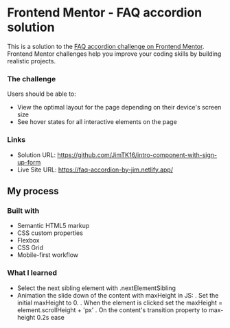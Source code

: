 # Frontend Mentor - FAQ accordion solution

This is a solution to the [FAQ accordion challenge on Frontend Mentor](https://www.frontendmentor.io/challenges/faq-accordion-wyfFdeBwBz). Frontend Mentor challenges help you improve your coding skills by building realistic projects.

### The challenge

Users should be able to:

- View the optimal layout for the page depending on their device's screen size
- See hover states for all interactive elements on the page

### Links

- Solution URL: https://github.com/JimTK16/intro-component-with-sign-up-form
- Live Site URL: https://faq-accordion-by-jim.netlify.app/

## My process

### Built with

- Semantic HTML5 markup
- CSS custom properties
- Flexbox
- CSS Grid
- Mobile-first workflow

### What I learned

- Select the next sibling element with .nextElementSibling
- Animation the slide down of the content with maxHeight in JS:
  . Set the initial maxHeight to 0.
  . When the element is clicked set the maxHeight = element.scrollHeight + 'px'
  . On the content's transition property to max-height 0.2s ease
